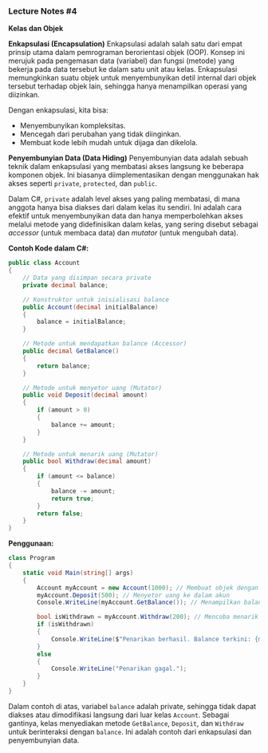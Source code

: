 ### Lecture Notes #4

**Kelas dan Objek**

**Enkapsulasi (Encapsulation)**
Enkapsulasi adalah salah satu dari empat prinsip utama dalam pemrograman berorientasi objek (OOP). Konsep ini merujuk pada pengemasan data (variabel) dan fungsi (metode) yang bekerja pada data tersebut ke dalam satu unit atau kelas. Enkapsulasi memungkinkan suatu objek untuk menyembunyikan detil internal dari objek tersebut terhadap objek lain, sehingga hanya menampilkan operasi yang diizinkan.

Dengan enkapsulasi, kita bisa:
- Menyembunyikan kompleksitas.
- Mencegah dari perubahan yang tidak diinginkan.
- Membuat kode lebih mudah untuk dijaga dan dikelola.

**Penyembunyian Data (Data Hiding)**
Penyembunyian data adalah sebuah teknik dalam enkapsulasi yang membatasi akses langsung ke beberapa komponen objek. Ini biasanya diimplementasikan dengan menggunakan hak akses seperti `private`, `protected`, dan `public`. 

Dalam C#, `private` adalah level akses yang paling membatasi, di mana anggota hanya bisa diakses dari dalam kelas itu sendiri. Ini adalah cara efektif untuk menyembunyikan data dan hanya memperbolehkan akses melalui metode yang didefinisikan dalam kelas, yang sering disebut sebagai *accessor* (untuk membaca data) dan *mutator* (untuk mengubah data).

**Contoh Kode dalam C#:**

```csharp
public class Account
{
    // Data yang disimpan secara private
    private decimal balance;

    // Konstruktor untuk inisialisasi balance
    public Account(decimal initialBalance)
    {
        balance = initialBalance;
    }

    // Metode untuk mendapatkan balance (Accessor)
    public decimal GetBalance()
    {
        return balance;
    }

    // Metode untuk menyetor uang (Mutator)
    public void Deposit(decimal amount)
    {
        if (amount > 0)
        {
            balance += amount;
        }
    }

    // Metode untuk menarik uang (Mutator)
    public bool Withdraw(decimal amount)
    {
        if (amount <= balance)
        {
            balance -= amount;
            return true;
        }
        return false;
    }
}
```

**Penggunaan:**

```csharp
class Program
{
    static void Main(string[] args)
    {
        Account myAccount = new Account(1000); // Membuat objek dengan balance awal 1000
        myAccount.Deposit(500); // Menyetor uang ke dalam akun
        Console.WriteLine(myAccount.GetBalance()); // Menampilkan balance, hasilnya akan 1500

        bool isWithdrawn = myAccount.Withdraw(200); // Mencoba menarik uang
        if (isWithdrawn)
        {
            Console.WriteLine($"Penarikan berhasil. Balance terkini: {myAccount.GetBalance()}");
        }
        else
        {
            Console.WriteLine("Penarikan gagal.");
        }
    }
}
```

Dalam contoh di atas, variabel `balance` adalah private, sehingga tidak dapat diakses atau dimodifikasi langsung dari luar kelas `Account`. Sebagai gantinya, kelas menyediakan metode `GetBalance`, `Deposit`, dan `Withdraw` untuk berinteraksi dengan `balance`. Ini adalah contoh dari enkapsulasi dan penyembunyian data.
